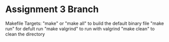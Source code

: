 # Assignment 3 Branch
Makefile Targets:
"make" or "make all" to build the default binary file
"make run" for defult run 
"make valgrind" to run with valgrind
"make clean" to clean the directory




